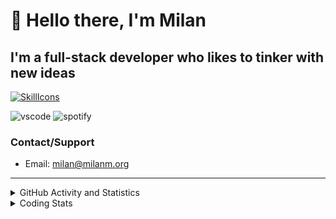 # 👋 Hello there, I'm Milan
## I'm a full-stack developer who likes to tinker with new ideas
[![SkillIcons](https://skillicons.dev/icons?i=js,ts,nextjs,tailwind,html,go,bash,git,nginx,prisma,kubernetes,docker,linux)](https://skillicons.dev)

![vscode](https://nocache.advaith.workers.dev?url=https://img.shields.io/endpoint?url=https://dev.discordprofiles.me/api/badge/vscode/423203831971708958)
![spotify](https://nocache.advaith.workers.dev?url=https://img.shields.io/endpoint?url=https://dev.discordprofiles.me/api/badge/spotify/423203831971708958)

### Contact/Support

- Email: [milan@milanm.org](mailto:milan@milanm.org)
 
---
 
<details>
  <summary>GitHub Activity and Statistics</summary>
  <img src="/github-metrics.svg" />
</details>
<details>
  <summary>Coding Stats</summary>
  <!--START_SECTION:waka-->

```txt
TypeScript    3 hrs 54 mins   █████████████▓░░░░░░░░░░░   54.19 %
JSON          1 hr 30 mins    █████▒░░░░░░░░░░░░░░░░░░░   21.05 %
Bash          1 hr            ███▓░░░░░░░░░░░░░░░░░░░░░   14.04 %
JavaScript    18 mins         █░░░░░░░░░░░░░░░░░░░░░░░░   04.18 %
Markdown      12 mins         ▓░░░░░░░░░░░░░░░░░░░░░░░░   02.97 %
```

<!--END_SECTION:waka-->
</details>
